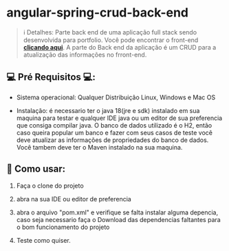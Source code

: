 # angular-spring-crud-back-end

> ℹ️ Detalhes: Parte back end de uma aplicação full stack sendo desenvolvida para portfolio. Você pode encontrar o front-end [**clicando aqui**](https://github.com/BrunoSantos98/angular-spring-crud). A parte do Back end da aplicação é um CRUD para a atualização das informações no frront-end.

## 💻 Pré Requisitos 💻:

- Sistema operacional: Qualquer Distribuição Linux, Windows e Mac OS

- Instalação: é necessario ter o java 18(jre e sdk) instalado em sua maquina para testar e qualquer IDE java ou um editor de sua preferencia que consiga
compilar java. O banco de dados utilizado é o H2, então caso queira popular um banco e fazer com seus casos de teste você deve atualizar as informações de propriedades do banco de dados. Você tambem deve ter o Maven instalado na sua maquina.

## 📃 Como usar:

  1. Faça o clone do projeto

  2. abra na sua IDE ou editor de preferencia
  
  3. abra o arquivo "pom.xml" e verifique se falta instalar alguma depencia, caso seja necessario faça o Download das dependencias faltantes para o bom funcionamento do projeto
  
  4. Teste como quiser.
